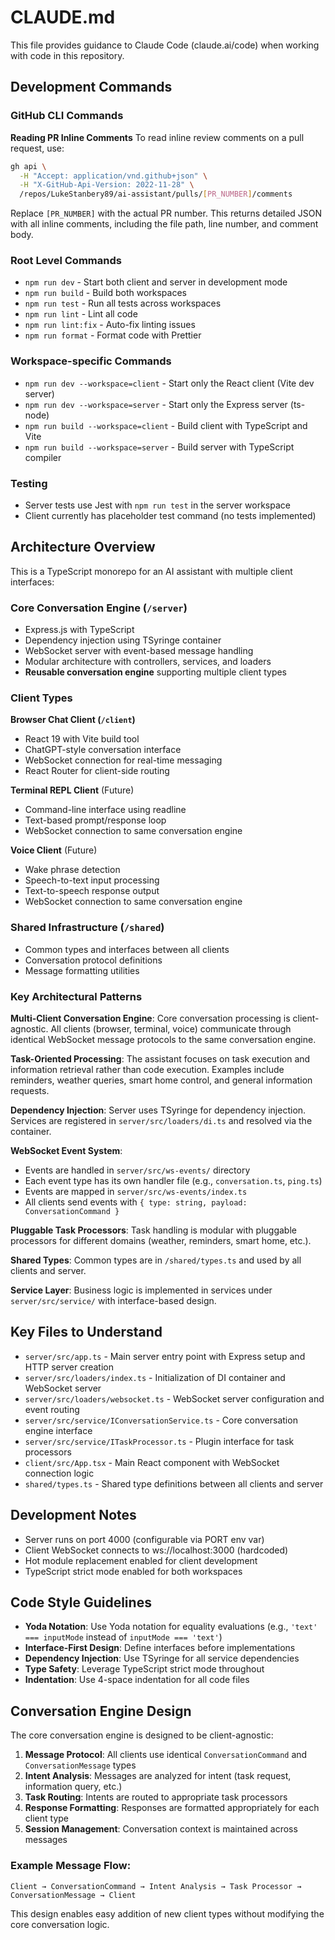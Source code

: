 # CLAUDE.md

This file provides guidance to Claude Code (claude.ai/code) when working with code in this repository.

## Development Commands

### GitHub CLI Commands

**Reading PR Inline Comments**
To read inline review comments on a pull request, use:
```bash
gh api \
  -H "Accept: application/vnd.github+json" \
  -H "X-GitHub-Api-Version: 2022-11-28" \
  /repos/LukeStanbery89/ai-assistant/pulls/[PR_NUMBER]/comments
```
Replace `[PR_NUMBER]` with the actual PR number. This returns detailed JSON with all inline comments, including the file path, line number, and comment body.

### Root Level Commands
- `npm run dev` - Start both client and server in development mode
- `npm run build` - Build both workspaces  
- `npm run test` - Run all tests across workspaces
- `npm run lint` - Lint all code
- `npm run lint:fix` - Auto-fix linting issues
- `npm run format` - Format code with Prettier

### Workspace-specific Commands
- `npm run dev --workspace=client` - Start only the React client (Vite dev server)
- `npm run dev --workspace=server` - Start only the Express server (ts-node)
- `npm run build --workspace=client` - Build client with TypeScript and Vite
- `npm run build --workspace=server` - Build server with TypeScript compiler

### Testing
- Server tests use Jest with `npm run test` in the server workspace
- Client currently has placeholder test command (no tests implemented)

## Architecture Overview

This is a TypeScript monorepo for an AI assistant with multiple client interfaces:

### Core Conversation Engine (`/server`)
- Express.js with TypeScript
- Dependency injection using TSyringe container
- WebSocket server with event-based message handling
- Modular architecture with controllers, services, and loaders
- **Reusable conversation engine** supporting multiple client types

### Client Types

**Browser Chat Client (`/client`)**
- React 19 with Vite build tool
- ChatGPT-style conversation interface
- WebSocket connection for real-time messaging
- React Router for client-side routing

**Terminal REPL Client** (Future)
- Command-line interface using readline
- Text-based prompt/response loop
- WebSocket connection to same conversation engine

**Voice Client** (Future)
- Wake phrase detection
- Speech-to-text input processing
- Text-to-speech response output
- WebSocket connection to same conversation engine

### Shared Infrastructure (`/shared`)
- Common types and interfaces between all clients
- Conversation protocol definitions
- Message formatting utilities

### Key Architectural Patterns

**Multi-Client Conversation Engine**: Core conversation processing is client-agnostic. All clients (browser, terminal, voice) communicate through identical WebSocket message protocols to the same conversation engine.

**Task-Oriented Processing**: The assistant focuses on task execution and information retrieval rather than code execution. Examples include reminders, weather queries, smart home control, and general information requests.

**Dependency Injection**: Server uses TSyringe for dependency injection. Services are registered in `server/src/loaders/di.ts` and resolved via the container.

**WebSocket Event System**: 
- Events are handled in `server/src/ws-events/` directory
- Each event type has its own handler file (e.g., `conversation.ts`, `ping.ts`)
- Events are mapped in `server/src/ws-events/index.ts`
- All clients send events with `{ type: string, payload: ConversationCommand }`

**Pluggable Task Processors**: Task handling is modular with pluggable processors for different domains (weather, reminders, smart home, etc.).

**Shared Types**: Common types are in `/shared/types.ts` and used by all clients and server.

**Service Layer**: Business logic is implemented in services under `server/src/service/` with interface-based design.

## Key Files to Understand

- `server/src/app.ts` - Main server entry point with Express setup and HTTP server creation
- `server/src/loaders/index.ts` - Initialization of DI container and WebSocket server
- `server/src/loaders/websocket.ts` - WebSocket server configuration and event routing
- `server/src/service/IConversationService.ts` - Core conversation engine interface
- `server/src/service/ITaskProcessor.ts` - Plugin interface for task processors
- `client/src/App.tsx` - Main React component with WebSocket connection logic
- `shared/types.ts` - Shared type definitions between all clients and server

## Development Notes

- Server runs on port 4000 (configurable via PORT env var)
- Client WebSocket connects to ws://localhost:3000 (hardcoded)
- Hot module replacement enabled for client development
- TypeScript strict mode enabled for both workspaces

## Code Style Guidelines

- **Yoda Notation**: Use Yoda notation for equality evaluations (e.g., `'text' === inputMode` instead of `inputMode === 'text'`)
- **Interface-First Design**: Define interfaces before implementations
- **Dependency Injection**: Use TSyringe for all service dependencies
- **Type Safety**: Leverage TypeScript strict mode throughout
- **Indentation**: Use 4-space indentation for all code files

## Conversation Engine Design

The core conversation engine is designed to be client-agnostic:

1. **Message Protocol**: All clients use identical `ConversationCommand` and `ConversationMessage` types
2. **Intent Analysis**: Messages are analyzed for intent (task request, information query, etc.)
3. **Task Routing**: Intents are routed to appropriate task processors
4. **Response Formatting**: Responses are formatted appropriately for each client type
5. **Session Management**: Conversation context is maintained across messages

### Example Message Flow:
```
Client → ConversationCommand → Intent Analysis → Task Processor → ConversationMessage → Client
```

This design enables easy addition of new client types without modifying the core conversation logic.